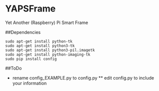 # YAPSFrame
Yet Another (Raspberry) Pi Smart Frame

##Dependencies

```
sudo apt-get install python-tk
sudo apt-get install python3-tk
sudo apt-get install python3-pil.imagetk
sudo apt-get install python-imaging-tk
sudo pip install config
```

##ToDo
* rename config_EXAMPLE.py to config.py
** edit config.py to include your information
